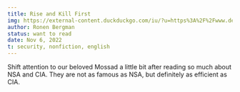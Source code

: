 ```yaml
---
title: Rise and Kill First
img: https://external-content.duckduckgo.com/iu/?u=https%3A%2F%2Fwww.deslegte.com%2Fimages%2Fcached%2Fresample%2Fjpg%2Fdata%2Fuploads%2F418%2F640%2Fcms_visual_1425486.jpg_1594089269000_418x640.jpg&f=1&nofb=1&ipt=4deb4bf445e354fdd704a81c2108ec25f7dfe3df77abb02e05d7f41441e10860&ipo=images
author: Ronen Bergman
status: want to read
date: Nov 6, 2022
t: security, nonfiction, english
---
```


Shift attention to our beloved Mossad a little bit after reading so much about NSA and CIA. They are not as famous as NSA, but definitely as efficient as CIA.
